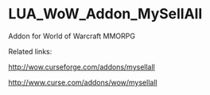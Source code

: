 # LUA_WoW_Addon_MySellAll
Addon for World of Warcraft MMORPG

Related links:

http://wow.curseforge.com/addons/mysellall

http://www.curse.com/addons/wow/mysellall
